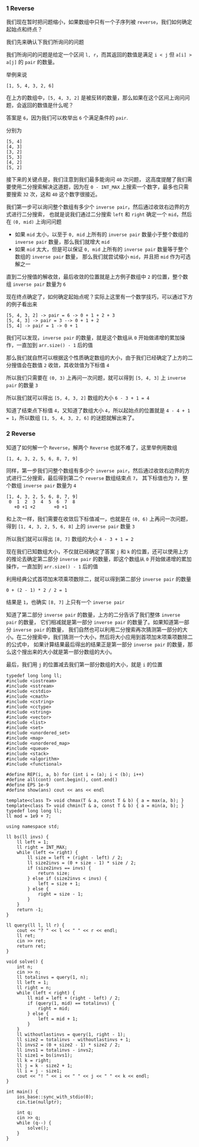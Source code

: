 ### 1 Reverse

我们现在暂时把问题缩小，如果数组中只有一个子序列被 `reverse`，我们如何确定起始点和终点？

我们先来确认下我们所询问的问题

我们所询问的问题是给定一个区间 `l, r`，而其返回的数值是满足 `i < j` 但 `a[i] > a[j]` 的 `pair` 的数量。

举例来说

`[1, 5, 4, 3, 2, 6]`

在上方的数组中，`[5, 4, 3, 2]` 是被反转的数量，那么如果在这个区间上询问问题，会返回的数值是什么呢？

答案是 `6`，因为我们可以枚举出 `6` 个满足条件的 `pair`.

分别为
```
[5, 4]
[4, 3]
[3, 2]
[5, 3]
[4, 2]
[5, 2]
```

接下来的关键点是，我们注意到我们最多能询问 `40` 次问题，
这高度提醒了我们需要使用二分搜索解决这道题，因为在 `0 - INT_MAX` 上搜索一个数字，最多也只需要搜索 `32` 次，这和 `40` 这个数字很接近。

我们第一步可以询问整个数组有多少个 `inverse pair`，然后通过收敛右边界的方式进行二分搜索，
也就是说我们通过二分搜索 `left` 和 `right` 确定一个 `mid`，然后在 `(0, mid)` 上询问问题
- 如果 `mid` 太小，以至于 `0, mid` 上所有的 `inverse pair` 数量小于整个数组的 `inverse pair` 数量，那么我们就增大 `mid`
- 如果 `mid` 太大，但是可以保证 `0, mid` 上所有的 `inverse pair` 数量等于整个数组的 `inverse pair` 数量，
  那么我们就尝试缩小 `mid`，并且把 `mid` 作为可选解之一
  
直到二分搜值的解收敛，最后收敛的位置就是上方例子数组中 `2` 的位置，整个数组 `inverse pair` 数量为 `6`

现在终点确定了，如何确定起始点呢？实际上这里有一个数学技巧，可以通过下方的例子看出来
```
[5, 4, 3, 2] -> pair = 6 -> 0 + 1 + 2 + 3
[5, 4, 3] -> pair = 3 --> 0 + 1 + 2
[5, 4] -> pair = 1 -> 0 + 1
```

我们可以发现，`inverse pair` 的数量，就是这个数组从 `0` 开始做递增的累加操作，一直加到 `arr.size() - 1` 后的值

那么我们就自然可以根据这个性质确定数组的大小，由于我们已经确定了上方的二分搜值会在数值 `2` 收敛，其收敛值为下标值 `4`

所以我们只需要在 `(0, 3)` 上再问一次问题，就可以得到 `[5, 4, 3]` 上 `inverse pair` 的数量 `3`

所以我们就可以得出 `[5, 4, 3, 2]` 数组的大小 `6 - 3 + 1 = 4`

知道了结束点下标值 `4`，又知道了数组大小 `4`，所以起始点的位置就是 `4 - 4 + 1 = 1`，所以数组 `[1, 5, 4, 3, 2, 6]` 的谜题就解出来了。


### 2 Reverse
知道了如何解一个 `Reverse`，解两个 `Reverse` 也就不难了，这里举例用数组

`[1, 4, 3, 2, 5, 6, 8, 7, 9]`

同样，第一步我们问整个数组有多少个 `inverse pair`，然后通过收敛右边界的方式进行二分搜索，最后得到第二个 `reverse` 数组结束点 `7`，
其下标值也为 `7`，整个数组 `inverse pair` 数量为 `4`

```
[1, 4, 3, 2, 5, 6, 8, 7, 9]
 0  1  2  3  4  5  6  7  8
   +0 +1 +2       +0 +1
```

和上次一样，我们需要在收敛后下标值减一，也就是在 `(0, 6)` 上再问一次问题，得到 `[1, 4, 3, 2, 5, 6, 8]` 上的 `inverse pair` 数量 `3`

所以我们就可以得出 `[8, 7]` 数组的大小 `4 - 3 + 1 = 2`

现在我们已知数组大小，不仅就已经确定了答案 `j` 和 `k` 的位置，还可以使用上方的推论去确定第二部分 `inverse pair` 的数量，即这个数组从 `0` 开始做递增的累加操作，一直加到 `arr.size() - 1` 后的值

利用经典公式首项加末项乘项数除二，就可以得到第二部分 `inverse pair` 的数量

```
0 + (2 - 1) * 2 / 2 = 1
```

结果是 `1`，也确实 `[8, 7]` 上只有一个 `inverse pair`

知道了第二部分 `inverse pair` 的数量，上方的二分告诉了我们整体 `inverse pair` 的数量，
它们相减就是第一部分 `inverse pair` 的数量了。如果知道第一部分 `inverse pair` 的数量，
我们自然也可以利用二分搜索再次猜测第一部分的大小。在二分搜索中，我们猜测一个大小，然后将大小应用到首项加末项乘项数除二的公式中，
如果计算结果最后得出的结果正是第一部分 `inverse pair` 的数量，那么这个搜出来的大小就是第一部分数组的大小。

最后，我们用 `j` 的位置减去我们第一部分数组的大小，就是 `i` 的位置

```
typedef long long ll;
#include <iostream> 
#include <sstream> 
#include <cstdio> 
#include <cmath> 
#include <cstring> 
#include <cctype> 
#include <string> 
#include <vector> 
#include <list> 
#include <set> 
#include <unordered_set>
#include <map> 
#include <unordered_map>
#include <queue> 
#include <stack> 
#include <algorithm> 
#include <functional> 
    
#define REP(i, a, b) for (int i = (a); i < (b); i++)
#define all(cont) cont.begin(), cont.end()
#define EPS 1e-9
#define show(ans) cout << ans << endl
    
template<class T> void chmax(T & a, const T & b) { a = max(a, b); } 
template<class T> void chmin(T & a, const T & b) { a = min(a, b); } 
typedef long long ll;
ll mod = 1e9 + 7;
    
using namespace std;

ll bs(ll invs) {
    ll left = 1;
    ll right = INT_MAX;
    while (left <= right) {
        ll size = left + (right - left) / 2;
        ll size2invs = (0 + size - 1) * size / 2;
        if (size2invs == invs) {
            return size;
        } else if (size2invs < invs) {
            left = size + 1;
        } else {
            right = size - 1;
        }
    }
    return -1;
}

ll query(ll l, ll r) {
    cout << "? " << l << " " << r << endl;
    ll ret;
    cin >> ret;
    return ret;
}

void solve() {
    int n;
    cin >> n;
    ll totalinvs = query(1, n); 
    ll left = 1;
    ll right = n;
    while (left < right) {
        ll mid = left + (right - left) / 2;
        if (query(1, mid) == totalinvs) {
            right = mid;
        } else {
            left = mid + 1;
        }
    }
    ll withoutlastinvs = query(1, right - 1);
    ll size2 = totalinvs - withoutlastinvs + 1;
    ll invs2 = (0 + size2 - 1) * size2 / 2;
    ll invs1 = totalinvs - invs2;
    ll size1 = bs(invs1);
    ll k = right;
    ll j = k - size2 + 1;
    ll i = j - size1;
    cout << "! " << i << " " << j << " " << k << endl;
}
    
int main() {
    ios_base::sync_with_stdio(0);
    cin.tie(nullptr);
    
    int q;
    cin >> q;
    while (q--) {
        solve();
    }
}
```

